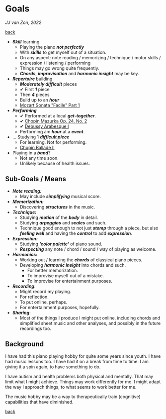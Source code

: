 Goals
=====

*JJ van Zon, 2022*

[back](./)

- ***Skill*** learning
    - Playing the piano ***not perfectly***
    - With ***skills*** to get myself out of a situation.
    - On any aspect: note reading / memorizing / technique / motor skills / expression / listening / performing
    - Things may go wrong quite frequently.
    - ***Chords***, ***improvisation*** and ***harmonic insight*** may be key.
- ***Repertoire*** building
    - ***Moderately difficult*** pieces
    - ✔ First ***1*** piece
    - Then ***4*** pieces
    - Build up to an ***hour***
    -  [Mozart Sonata "Facile" Part 1](mozart-sonata-facile-part-1-practice-schema.md)
- ***Performing***
    - ✔ Performed at a local ***get-together***.
    - ✔ [Chopin Mazurka Op. 24, No. 2](chopin-mazurka-op-24-no-2)
    - ✔ [Debussy Arabesque Ⅰ](debussy-arabesque-1)
    - Performing am ***hour*** at a ***event***.
- ... Studying 1 ***difficult piece***
    - For learning. Not for performing.
    -  [Chopin Ballade Ⅱ](chopin-ballade-2)
- Playing in a ***band***?
    - Not any time soon.
    - Unlikely because of health issues.

Sub-Goals / Means
-----------------

- ***Note reading:***
    - May include ***simplifying*** musical score.
- ***Memorization:***
    - Discovering ***structures*** in the music.
- ***Technique:***
    - Studying ***motion*** of the ***body*** in detail.
    - Studying ***arpeggios*** and ***scales*** and such.
    - Technique good enough to not just ***stomp*** through a piece, but also ***feeling well*** and having the ***control*** to add ***expression***.
- ***Expression:***
    - Studying ***'color palette'*** of piano sound.
    - ***Respecting*** any note / chord / sound / way of playing as welcome.
- ***Harmonics:***
    - Working out / learning the ***chords*** of classical piano pieces.
    - Developing ***harmonic insight*** into chords and such.
        - For better memorization.
        - To improvise myself out of a mistake.
        - To improvise for entertainment purposes.
- ***Recording***:
    - Might record my playing.
    - For reflection.
    - To put online, perhaps.
    - For entertainment purposes, hopefully.
- ***Sharing***:
    - Most of the things I produce I might put online, including chords and simplified sheet music and other analyses, and possibly in the future recordings too.

Background
----------

I have had this piano playing hobby for quite some years since youth. I have had music lessons too. I have had it on a break from time to time. I am giving it a spin again, to have something to do.

I have autism and health problems both physical and mentally. That may limit what I might achieve. Things may work differently for me. I might adapt the way I approach things, to what seems to work better for me.

The music hobby may be a way to therapeutically train (cognitive) capabilities that have diminished.

[back](./)